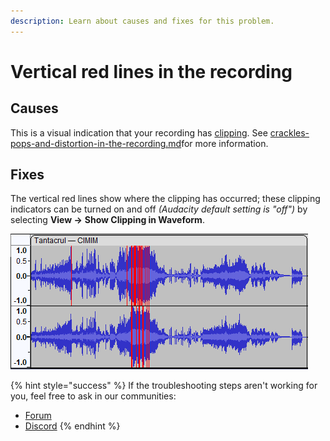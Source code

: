 ```yaml
---
description: Learn about causes and fixes for this problem.
---
```


# Vertical red lines in the recording

## Causes

This is a visual indication that your recording has [clipping](https://alphamanual.audacityteam.org/man/Audacity\_Waveform#clip). See [crackles-pops-and-distortion-in-the-recording.md](crackles-pops-and-distortion-in-the-recording.md "mention")for more information.

## Fixes

The vertical red lines show where the clipping has occurred; these clipping indicators can be turned on and off _(Audacity default setting is "off")_ by selecting **View ->** **Show Clipping in Waveform**.

![A waveform with clipping](../../.gitbook/assets/TrackExampleClipping.png)

{% hint style="success" %}
If the troubleshooting steps aren't working for you, feel free to ask in our communities:&#x20;

* [Forum](https://forum.audacityteam.org/)
* [Discord](https://discord.gg/audacity)
{% endhint %}
